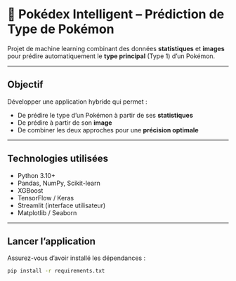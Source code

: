 # 🧠 Pokédex Intelligent – Prédiction de Type de Pokémon

Projet de machine learning combinant des données **statistiques** et **images** pour prédire automatiquement le **type principal** (Type 1) d’un Pokémon.

---

##  Objectif

Développer une application hybride qui permet :
- De prédire le type d’un Pokémon à partir de ses **statistiques**
- De prédire à partir de son **image**
- De combiner les deux approches pour une **précision optimale**

---

##  Technologies utilisées

- Python 3.10+
- Pandas, NumPy, Scikit-learn
- XGBoost
- TensorFlow / Keras
- Streamlit (interface utilisateur)
- Matplotlib / Seaborn

---


## Lancer l’application

Assurez-vous d’avoir installé les dépendances :

```bash
pip install -r requirements.txt

